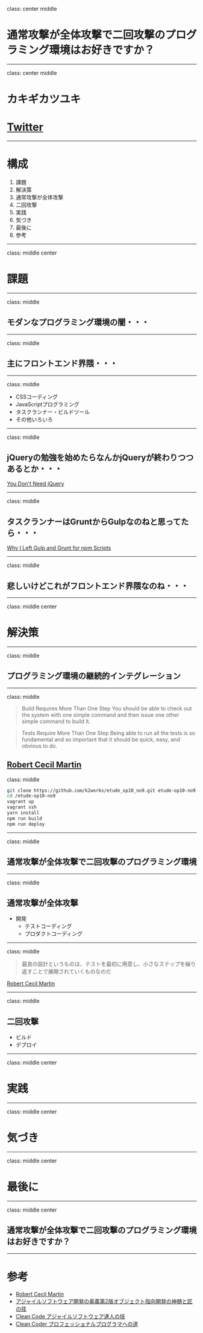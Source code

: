 class: center middle
# 通常攻撃が全体攻撃で二回攻撃のプログラミング環境はお好きですか？

---
class: center middle
# カキギカツユキ
# [Twitter](https://twitter.com/k2works)

---
# 構成
1. 課題
1. 解決策
1. 通常攻撃が全体攻撃
1. 二回攻撃
1. 実践
1. 気づき
1. 最後に
1. 参考

---
class: middle center
# 課題

---
class: middle
## モダンなプログラミング環境の闇・・・

---
class: middle
## 主にフロントエンド界隈・・・

---
class: middle
+ CSSコーディング
+ JavaScriptプログラミング
+ タスクランナー・ビルドツール
+ その他いろいろ

---
class: middle
## jQueryの勉強を始めたらなんかjQueryが終わりつつあるとか・・・
[You Don't Need jQuery](http://qiita.com/tatesuke/items/b9548dd484b01b139b74)

---
class: middle
## タスクランナーはGruntからGulpなのねと思ってたら・・・
[Why I Left Gulp and Grunt for npm Scripts](http://qiita.com/chuck0523/items/dafdbd19c12efd40e2de)

---
class: middle
## 悲しいけどこれがフロントエンド界隈なのね・・・

---
class: middle center
# 解決策

---
class: middle
## プログラミング環境の継続的インテグレーション

---
class: middle
>Build Requires More Than One Step
>You should be able to check out the system with one simple command and then issue one other simple command to build it.

>Tests Require More Than One Step
>Being able to run all the tests is so fundamental and so important that it should be quick, easy, and obvious to do.

[Robert Cecil Martin](https://en.wikipedia.org/wiki/Robert_Cecil_Martin)
---
class: middle
```bash
git clone https://github.com/k2works/etude_op10_no9.git etude-op10-no9
cd /etude-op10-no9
vagrant up
vagrant ssh
yarn install
npm run build
npm run deploy
```

---
class: middle
## 通常攻撃が全体攻撃で二回攻撃のプログラミング環境

---
class: middle
## 通常攻撃が全体攻撃
+ 開発
  + テストコーディング
  + プロダクトコーディング

---
class: middle
> 最良の設計というものは、テストを最初に用意し、小さなステップを繰り返すことで展開されていくものなのだ

[Robert Cecil Martin](https://en.wikipedia.org/wiki/Robert_Cecil_Martin)

---
class: middle
## 二回攻撃
+ ビルド
+ デプロイ

---
class: middle center
# 実践

---
class: middle center
# 気づき

---
class: middle center
# 最後に

---
class: middle center
## 通常攻撃が全体攻撃で二回攻撃のプログラミング環境はお好きですか？

---

# 参考
+ [Robert Cecil Martin](https://en.wikipedia.org/wiki/Robert_Cecil_Martin)
+ [アジャイルソフトウェア開発の奥義第2版オブジェクト指向開発の神髄と匠の技](https://www.amazon.co.jp/%E3%82%A2%E3%82%B8%E3%83%A3%E3%82%A4%E3%83%AB%E3%82%BD%E3%83%95%E3%83%88%E3%82%A6%E3%82%A7%E3%82%A2%E9%96%8B%E7%99%BA%E3%81%AE%E5%A5%A5%E7%BE%A9-%E7%AC%AC2%E7%89%88-%E3%82%AA%E3%83%96%E3%82%B8%E3%82%A7%E3%82%AF%E3%83%88%E6%8C%87%E5%90%91%E9%96%8B%E7%99%BA%E3%81%AE%E7%A5%9E%E9%AB%84%E3%81%A8%E5%8C%A0%E3%81%AE%E6%8A%80-%E3%83%AD%E3%83%90%E3%83%BC%E3%83%88%E3%83%BBC%E3%83%BB%E3%83%9E%E3%83%BC%E3%83%81%E3%83%B3/dp/4797347783)
+ [Clean Code アジャイルソフトウェア達人の技](https://www.amazon.co.jp/Clean-Code-%E3%82%A2%E3%82%B8%E3%83%A3%E3%82%A4%E3%83%AB%E3%82%BD%E3%83%95%E3%83%88%E3%82%A6%E3%82%A7%E3%82%A2%E9%81%94%E4%BA%BA%E3%81%AE%E6%8A%80-Robert-Martin/dp/4048676881/ref=pd_sbs_14_t_1?_encoding=UTF8&psc=1&refRID=3YY9KEWRQNCY9YX3DY4W)
+ [Clean Coder プロフェッショナルプログラマへの道](https://www.amazon.co.jp/Clean-Coder-%E3%83%97%E3%83%AD%E3%83%95%E3%82%A7%E3%83%83%E3%82%B7%E3%83%A7%E3%83%8A%E3%83%AB%E3%83%97%E3%83%AD%E3%82%B0%E3%83%A9%E3%83%9E%E3%81%B8%E3%81%AE%E9%81%93-Robert-Martin/dp/4048860690/ref=pd_sim_14_5?_encoding=UTF8&psc=1&refRID=P1B2W496T7HX85THK6C3)
